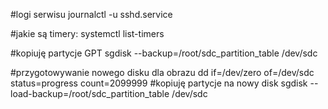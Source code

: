 #logi serwisu
journalctl -u sshd.service

#jakie są timery:
systemctl list-timers

#kopiuję partycje GPT
sgdisk --backup=/root/sdc_partition_table  /dev/sdc

#przygotowywanie nowego disku dla obrazu
dd if=/dev/zero of=/dev/sdc status=progress count=2099999
#kopiuję partycje na nowy disk
sgdisk --load-backup=/root/sdc_partition_table  /dev/sdc
